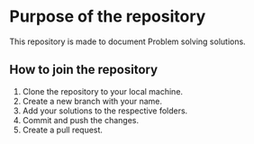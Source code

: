 # Purpose of the repository

This repository is made to document Problem solving solutions.

## How to join the repository

1. Clone the repository to your local machine.
2. Create a new branch with your name.
3. Add your solutions to the respective folders.
4. Commit and push the changes.
5. Create a pull request.
